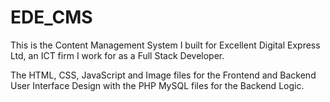 # EDE_CMS
This is the Content Management System I built for Excellent Digital Express Ltd, an ICT firm I work for as a Full Stack Developer.

The HTML, CSS, JavaScript and Image files for the Frontend and Backend User Interface Design with the PHP MySQL files for the Backend Logic.
